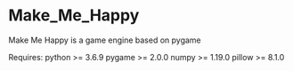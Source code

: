 # Make_Me_Happy
Make Me Happy is a game engine based on pygame

Requires:
  python >= 3.6.9
  pygame >= 2.0.0
  numpy >= 1.19.0
  pillow >= 8.1.0
